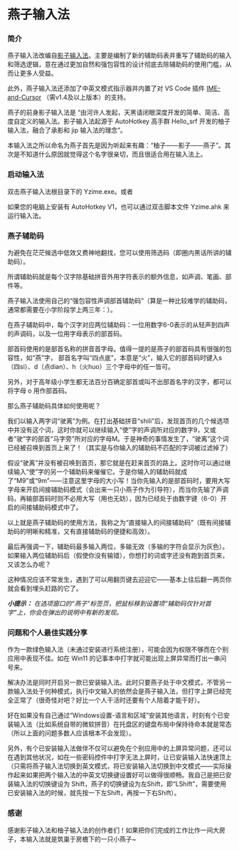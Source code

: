 # 燕子输入法

### 简介
燕子输入法改编自[影子输入法]。主要是编制了新的辅助码表并重写了辅助码的输入和筛选逻辑，意在通过更加自然和强包容性的设计彻底去除辅助码的使用门槛，从而让更多人受益。

此外，燕子输入法还添加了中英文模式指示器并内置了对 VS Code 插件 [IME-and-Cursor] （需v1.4及以上版本）的支持。

燕子的前身影子输入法是 “由河许人发起，天黑请闭眼深度开发的简单、简洁、高度自定义的输入法。影子输入法起源于 AutoHotkey 高手群 Hello_srf 开发的柚子输入法，融合了承影和 jip 输入法的理念”。

本输入法之所以命名为燕子首先是因为听起来有趣：“柚子——影子——燕子”。其次是不知道什么原因就觉得这个名字很亲切，而且很适合用在输入法上。

### 启动输入法
双击燕子输入法根目录下的 Yzime.exe。或者

如果您的电脑上安装有 AutoHotkey V1，也可以通过双击脚本文件 Yzime.ahk 来运行输入法。

### 燕子辅助码
为避免在茫茫候选中低效又费神地翻找，您可以使用筛选码（即圈内黑话所讲的辅助码）。

所谓辅助码就是每个汉字除基础拼音外用字符表示的额外信息，如声调、笔画、部件等。

燕子输入法使用自己的“强包容性声调部首辅助码”（算是一种比较难学的辅助码，通常都需要在小学阶段学上两三年：）。

在燕子辅助码中，每个汉字对应两位辅助码：一位用数字6-0表示的从轻声到四声的声调码，以及一位用字母表示的部首码。

部首码使用的是部首名称的拼音首字母。值得一提的是燕子的部首码具有很强的包容性，如“燕”字，
部首名字叫“四点底”，本意是“火”，输入它的部首码时键入s（四si）、d（点dian）、h（火huo）三个字母中的任一皆可。

另外，对于高年级小学生都无法百分百确定部首或叫不出部首名字的汉字，都可以将字母 o 用作部首码。

那么燕子辅助码具体如何使用呢？

我们以输入两字词“驶离”为例。在打出基础拼音“shili”后，发现首页的几个候选项中并没有这个词，这时你就可以继续输入“使”字的声调所对应的数字9，又或者“驶”字的部首“马字旁”所对应的字母M。于是神奇的事情发生了，“驶离”这个词已经被召唤到首页上来了！（其实是与你输入的辅助码不匹配的字词被过滤掉了）

假设“驶离”并没有被召唤到首页，那它就是在赶来首页的路上。这时你可以通过继续输入“使”字的另一个辅助码来催催它。于是你输入的辅助码就成了“M9”或“9m”——注意这里字母的大小写！当你先输入的是部首码时，要用大写字母来开启间接辅助码模式（会出来一只小燕子作为引导符），而当你先输了声调码，再输部首码时则不必用大写（用也无妨），因为已经处于由数字键（6-0）开启的间接辅助码模式中了。

以上就是燕子辅助码的使用方法，我称之为“直接输入的间接辅助码”（既有间接辅助码的明晰和精准，又有直接辅助码的便捷和高效）。

最后再强调一下，辅助码最多输入两位，多输无效（多输的字符会显示为灰色）。如果输入两位辅助码后（假使你没有输错），你想打的词或字还没有跑到首页来，又该怎么办呢？

这种情况应该不常发生，遇到了可以用翻页键去迎迎它——基本上往后翻一两页你就会看到埋头赶路的它了。

***小提示：*** *在选项窗口的“燕子”标签页，把鼠标移到设置项“辅助码仅针对首字”上，你会在弹出的说明中有新的发现。*

### 问题和个人最佳实践分享
作为一款绿色输入法（未通过安装进行系统注册），可能会因为权限不够而在个别应用中表现不佳。如在 Win11 的记事本中打字就可能出现上屏异常而打出一串问号来。

解决办法是同时开启另一款已安装输入法。此时只要燕子处于中文模式，不管另一款输入法处于何种模式，执行中文输入的依然会是燕子输入法，但打字上屏已经完全正常了（很奇怪对吧？好比一个人干活时还要有个人陪着才能干好）。

好在如果没有自己通过“Windows设置-语言和区域”安装其他语言，时刻有个已安装输入法（比如系统自带的微软拼音）在托盘区的键盘布局中保持待命本就是常态（所以上面的问题多数人应该根本不会发现）。

另外，有个已安装输入法做伴不仅可以避免在个别应用中的上屏异常问题，还可以在遇到其他状况，如在一些密码控件中打字无法上屏时，让已安装输入法快速顶上（只需将燕子输入法切换到英文模式，将已安装输入法切换到中文模式——实际操作起来如果把两个输入法的中英文切换键设置好可以做得很顺畅。我自己是把已安装输入法的切换键设为 Shift，燕子的切换键设为左Shift，即“LShift”，需要使用已安装输入法的时候，就先按一下左Shift，再按一下右Shift）。


### 感谢
感谢影子输入法和柚子输入法的创作者们！如果把你们完成的工作比作一间大房子，本输入法就是筑巢于房檐下的一只小燕子~

[影子输入法]:                       https://gitee.com/orz707/Yzime
[IME-and-Cursor]:                  https://marketplace.visualstudio.com/items?itemName=beishanyufu.ime-and-cursor